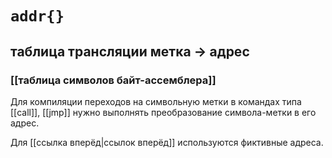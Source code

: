 # `addr{}`
## таблица трансляции метка -> адрес
### [[таблица символов байт-ассемблера]]

Для компиляции переходов на символьную метки в командах типа [[call]], [[jmp]] нужно выполнять преобразование символа-метки в его адрес.

Для [[ссылка вперёд|ссылок вперёд]] используются фиктивные адреса.
